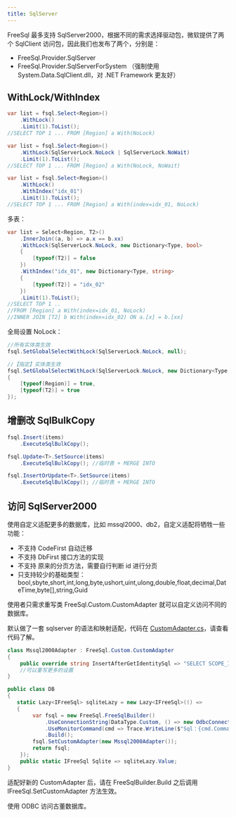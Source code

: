```yaml
---
title: SqlServer
---
```


FreeSql 最多支持 SqlServer2000，根据不同的需求选择驱动包，微软提供了两个 SqlClient 访问包，因此我们也发布了两个，分别是：

- FreeSql.Provider.SqlServer
- FreeSql.Provider.SqlServerForSystem （强制使用 System.Data.SqlClient.dll，对 .NET Framework 更友好）

## WithLock/WithIndex

```csharp
var list = fsql.Select<Region>()
    .WithLock()
    .Limit(1).ToList();
//SELECT TOP 1 ... FROM [Region] a With(NoLock)

var list = fsql.Select<Region>()
    .WithLock(SqlServerLock.NoLock | SqlServerLock.NoWait)
    .Limit(1).ToList();
//SELECT TOP 1 ... FROM [Region] a With(NoLock, NoWait)

var list = fsql.Select<Region>()
    .WithLock()
    .WithIndex("idx_01")
    .Limit(1).ToList();
//SELECT TOP 1 ... FROM [Region] a With(index=idx_01, NoLock)
```

多表：

```csharp
var list = Select<Region, T2>()
    .InnerJoin((a, b) => a.x == b.xx)
    .WithLock(SqlServerLock.NoLock, new Dictionary<Type, bool>
    {
        [typeof(T2)] = false
    })
    .WithIndex("idx_01", new Dictionary<Type, string>
    {
        [typeof(T2)] = "idx_02"
    })
    .Limit(1).ToList();
//SELECT TOP 1 ..
//FROM [Region] a With(index=idx_01, NoLock)
//INNER JOIN [T2] b With(index=idx_02) ON a.[x] = b.[xx]
```

全局设置 NoLock：

```csharp
//所有实体类生效
fsql.SetGlobalSelectWithLock(SqlServerLock.NoLock, null);

//【指定】实体类生效
fsql.SetGlobalSelectWithLock(SqlServerLock.NoLock, new Dictionary<Type, bool>
{
    [typeof(Region)] = true,
    [typeof(T2)] = true
});
```

## 增删改 SqlBulkCopy

```csharp
fsql.Insert(items)
    .ExecuteSqlBulkCopy();

fsql.Update<T>.SetSource(items)
    .ExecuteSqlBulkCopy(); //临时表 + MERGE INTO

fsql.InsertOrUpdate<T>.SetSource(items)
    .ExecuteSqlBulkCopy(); //临时表 + MERGE INTO
```

## 访问 SqlServer2000

使用自定义适配更多的数据库，比如 mssql2000、db2，自定义适配将牺牲一些功能：

- 不支持 CodeFirst 自动迁移
- 不支持 DbFirst 接口方法的实现
- 不支持 原来的分页方法，需要自行判断 id 进行分页
- 只支持较少的基础类型：bool,sbyte,short,int,long,byte,ushort,uint,ulong,double,float,decimal,DateTime,byte[],string,Guid

使用者只需求重写类 FreeSql.Custom.CustomAdapter 就可以自定义访问不同的数据库。

默认做了一套 sqlserver 的语法和映射适配，代码在 [CustomAdapter.cs](https://github.com/2881099/FreeSql/blob/master/Providers/FreeSql.Provider.Custom/CustomAdapter.cs)，请查看代码了解。

```csharp
class Mssql2000Adapter : FreeSql.Custom.CustomAdapter
{
    public override string InsertAfterGetIdentitySql => "SELECT SCOPE_IDENTITY()";
    //可以重写更多的设置
}

public class DB
{
   static Lazy<IFreeSql> sqliteLazy = new Lazy<IFreeSql>(() =>
   {
        var fsql = new FreeSql.FreeSqlBuilder()
            .UseConnectionString(DataType.Custom, () => new OdbcConnection(...))
            .UseMonitorCommand(cmd => Trace.WriteLine($"Sql：{cmd.CommandText}"))
            .Build();
        fsql.SetCustomAdapter(new Mssql2000Adapter());
        return fsql;
    });
    public static IFreeSql Sqlite => sqliteLazy.Value;
}
```

适配好新的 CustomAdapter 后，请在 FreeSqlBuilder.Build 之后调用 IFreeSql.SetCustomAdapter 方法生效。

使用 ODBC 访问古董数据库。
